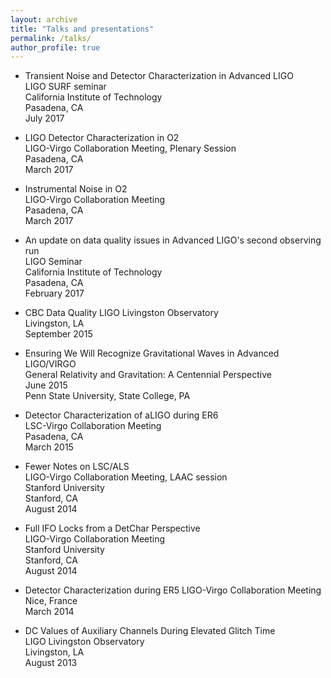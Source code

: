 ```yaml
---
layout: archive
title: "Talks and presentations"
permalink: /talks/
author_profile: true
---
```

* Transient Noise and Detector Characterization in Advanced LIGO  
  LIGO SURF seminar  
  California Institute of Technology  
  Pasadena, CA  
  July 2017


* LIGO Detector Characterization in O2  
  LIGO-Virgo Collaboration Meeting, Plenary Session  
  Pasadena, CA  
  March 2017  


* Instrumental Noise in O2  
  LIGO-Virgo Collaboration Meeting  
  Pasadena, CA  
  March 2017


* An update on data quality issues in Advanced LIGO's second observing run  
  LIGO Seminar  
  California Institute of Technology  
  Pasadena, CA  
  February 2017  


* CBC Data Quality
  LIGO Livingston Observatory  
  Livingston, LA  
  September 2015


* Ensuring We Will Recognize Gravitational Waves in Advanced LIGO/VIRGO  
  General Relativity and Gravitation: A Centennial Perspective  
  June 2015  
  Penn State University, State College, PA


* Detector Characterization of aLIGO during ER6  
  LSC-Virgo Collaboration Meeting  
  Pasadena, CA  
  March 2015


* Fewer Notes on LSC/ALS  
  LIGO-Virgo Collaboration Meeting, LAAC session  
  Stanford University  
  Stanford, CA  
  August 2014


* Full IFO Locks from a DetChar Perspective  
  LIGO-Virgo Collaboration Meeting  
  Stanford University  
  Stanford, CA  
  August 2014


* Detector Characterization during ER5 
  LIGO-Virgo Collaboration Meeting  
  Nice, France  
  March 2014


* DC Values of Auxiliary Channels During Elevated Glitch Time  
  LIGO Livingston Observatory  
  Livingston, LA  
  August 2013  
